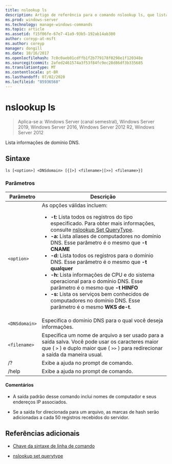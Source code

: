 ```yaml
---
title: nslookup ls
description: Artigo de referência para o comando nslookup ls, que lista informações de domínio DNS.
ms.prod: windows-server
ms.technology: manage-windows-commands
ms.topic: article
ms.assetid: f15f06fe-67e7-41a9-93b5-192ab14ab380
author: coreyp-at-msft
ms.author: coreyp
manager: dongill
ms.date: 10/16/2017
ms.openlocfilehash: 7c0c0aeb01cdffb1f2b779178f0298e1f120348e
ms.sourcegitcommit: 2afed2461574a3f53f84fc9ec28d86df3b335685
ms.translationtype: MT
ms.contentlocale: pt-BR
ms.lasthandoff: 07/02/2020
ms.locfileid: "85936568"
---
```

# <a name="nslookup-ls"></a>nslookup ls

> Aplica-se a: Windows Server (canal semestral), Windows Server 2019, Windows Server 2016, Windows Server 2012 R2, Windows Server 2012

Lista informações de domínio DNS.

## <a name="syntax"></a>Sintaxe

```
ls [<option>] <DNSdomain> [{[>] <filename>|[>>] <filename>}]
```

### <a name="parameters"></a>Parâmetros

| Parâmetro | Descrição |
| --------- | ----------- |
| `<option>` | As opções válidas incluem:<ul><li>**-t:** Lista todos os registros do tipo especificado. Para obter mais informações, consulte [nslookup Set QueryType](nslookup-set-querytype.md).</li><li>**-a:** Lista aliases de computadores no domínio DNS. Esse parâmetro é o mesmo que **-t CNAME**</li><li>**-d:** Lista todos os registros para o domínio DNS. Esse parâmetro é o mesmo que **-t qualquer**</li><li>**-h:** Lista informações de CPU e do sistema operacional para o domínio DNS. Esse parâmetro é o mesmo que **-t HINFO**</li><li>**-s:** Lista os serviços bem conhecidos de computadores no domínio DNS. Esse parâmetro é o mesmo **WKS de-t**. |
| `<DNSdomain>` | Especifica o domínio DNS para o qual você deseja informações. |
| `<filename>` | Especifica um nome de arquivo a ser usado para a saída salva. Você pode usar os caracteres maior que ( `>` ) e duplo maior que ( `>>` ) para redirecionar a saída da maneira usual. |
| /? | Exibe a ajuda no prompt de comando. |
| /help | Exibe a ajuda no prompt de comando. |

#### <a name="remarks"></a>Comentários

- A saída padrão desse comando inclui nomes de computador e seus endereços IP associados.

- Se a saída for direcionada para um arquivo, as marcas de hash serão adicionadas a cada 50 registros recebidos do servidor.

## <a name="additional-references"></a>Referências adicionais

- [Chave da sintaxe de linha de comando](command-line-syntax-key.md)

- [nslookup set querytype](nslookup-set-querytype.md)
